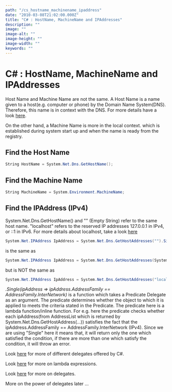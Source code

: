 ```yaml
---
path: "/cs_hostname_machinename_ipaddress"
date: "2010-03-08T21:02:00.000Z"
title: "C# : HostName, MachineName and IPAddresses"
description: ""
image: ""
image-alt: ""
image-height: ""
image-width: ""
keywords: ""
---
```


# C# : HostName, MachineName and IPAddresses

Host Name and Machine Name are not the same. A Host Name is a name given to a host(e.g. computer or phone) by the Domain Name System(DNS). Therefore, this name is in context with the DNS. For more details have a look [here](http://en.wikipedia.org/wiki/Hostname).

On the other hand, a Machine Name is more in the local context. which is established during system start up and when the name is ready from the registry.

## Find the Host Name

```cs
String HostName = System.Net.Dns.GetHostName();
```

## Find the Machine Name

```cs
String MachineName = System.Environment.MachineName;
```

## Find the IPAddress (IPv4)

System.Net.Dns.GetHostName() and "" (Empty String) refer to the same host name.
"localhost" refers to the reserved IP addresses 127.0.0.1 in IPv4, or ::1 in IPv6.
For more details about localhost, take a look [here](http://en.wikipedia.org/wiki/Localhost)

```cs
System.Net.IPAddress IpAddress = System.Net.Dns.GetHostAddresses("").Single(ipAddressFamily => ipAddressFamily.AddressFamily == AddressFamily.InterNetwork);
```

is the same as

```cs
System.Net.IPAddress IpAddress = System.Net.Dns.GetHostAddresses(System.Net.Dns.GetHostName()).Single(ipAddressFamily => ipAddressFamily.AddressFamily == AddressFamily.InterNetwork);
```

but is NOT the same as

```cs
System.Net.IPAddress IpAddress = System.Net.Dns.GetHostAddresses("localhost").Single(ipAddressFamily => ipAddressFamily.AddressFamily == AddressFamily.InterNetwork);
```

<i>.Single(ipAddress => ipAddress.AddressFamily == AddressFamily.InterNetwork)</i> is a function which takes a Predicate Delegate as an argument. The predicate determines whether the object to which it is applied to meets the criteria stated in the Predicate. The predicate here is a lambda function/inline function. For e.g. here the predicate checks whether each ipAddress(from AddressList which is returned by System.Net.Dns.GetHostAddress(...)) satisfies the fact that the ipAddress.AddressFamily == AddressFamily.InterNetwork (IPv4). Since we are using "Single" here it means that, it will return only the one which satisfied the condition, if there are more than one which satisfy the condition, it will throw an error.

Look [here](http://msdn.microsoft.com/en-us/library/system.aspx) for more of different delegates offered by C#.

Look [here](http://msdn.microsoft.com/en-us/library/bb397687.aspx) for more on lambda expressions.

Look [here](http://msdn.microsoft.com/en-us/library/ms173171%28VS.80%29.aspx) for more on delegates.

More on the power of delegates later ...